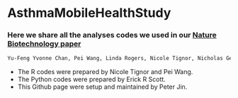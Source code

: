# AsthmaMobileHealthStudy
### Here we share all the analyses codes we used in our [Nature Biotechnology paper](https://www.nature.com/nbt/journal/v35/n4/abs/nbt.3826.html)
```markdown
Yu-Feng Yvonne Chan, Pei Wang, Linda Rogers, Nicole Tignor, Nicholas Genes, Steven G. Hershman, Eric R. Scott, Micol Zweig, Marcus Badgeley, Samantha Violante, Eric Krock, Ron Edgar, Rosalind Wright, Charles Powell, Joel Dudley, Eric E. Schadt, “The Asthma Mobile Health Study, a Large Scale Clinical Study Using ResearchKit”, Nature Biotechnology, 2017 35, 354–362 (2017)
```
- The R codes were prepared by Nicole Tignor and Pei Wang. 
- The Python codes were prepared by Erick R Scott. 
- This Github page were setup and maintained by Peter Jin.  
